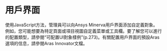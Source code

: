 # 用戶界面

使用JavaScript方法，管理員可以向Ansys Minerva用戶界面添加自定義對象。例如，您可能想要為特定頁面或項目視圖自定義菜單或工具欄。要了解您可以進行的配置類型，請參閱“可配置UI對象樣例”(p.273)。有關配置用戶界面的預設Aras選項的信息，請參閱Aras Innovator文檔。
